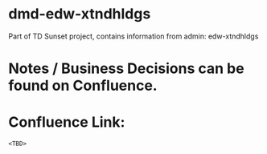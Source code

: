 # dmd-edw-xtndhldgs

Part of TD Sunset project, contains information from admin: edw-xtndhldgs

# Notes / Business Decisions can be found on Confluence.

# Confluence Link:
    <TBD>

